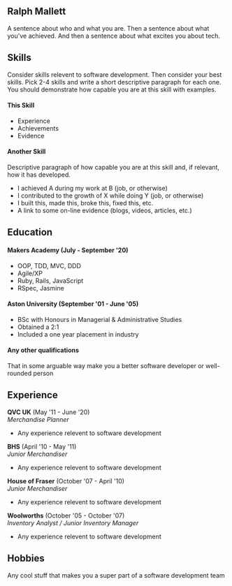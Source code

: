 ## Ralph Mallett

A sentence about who and what you are. Then a sentence about what you've achieved. And then a sentence about what excites you about tech.

## Skills

Consider skills relevent to software development. Then consider your best skills. Pick 2-4 skills and write a short descriptive paragraph for each one. You should demonstrate how capable you are at this skill with examples.

#### This Skill

- Experience
- Achievements
- Evidence

#### Another Skill

Descriptive paragraph of how capable you are at this skill and, if relevant, how it has developed.

- I achieved A during my work at B (job, or otherwise)
- I contributed to the growth of X while doing Y (job, or otherwise)
- I built this, made this, broke this, fixed this, etc.
- A link to some on-line evidence (blogs, videos, articles, etc.)

## Education

#### Makers Academy (July - September '20)

- OOP, TDD, MVC, DDD
- Agile/XP
- Ruby, Rails, JavaScript
- RSpec, Jasmine

#### Aston University (September '01 - June '05)

- BSc with Honours in Managerial & Administrative Studies
- Obtained a 2:1
- Included a one year placement in industry

#### Any other qualifications

That in some arguable way make you a better software developer or well-rounded person

## Experience

**QVC UK** (May '11 - June '20)    
*Merchandise Planner*  
- Any experience relevent to software development

**BHS** (April '10 - May '11)   
*Junior Merchandiser*  
- Any experience relevent to software development

**House of Fraser** (October '07 - April '10)   
*Junior Merchandiser*  
- Any experience relevent to software development

**Woolworths** (October '05 - October '07)   
*Inventory Analyst / Junior Inventory Manager*  
- Any experience relevent to software development

## Hobbies

Any cool stuff that makes you a super part of a software development team
